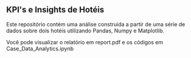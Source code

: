 ## KPI's e Insights de Hotéis

Este repositório contém uma análise construída a partir de uma série de dados sobre dois hotéis utilizando Pandas, Numpy e Matplotlib.

Você pode visualizar o relatório em report.pdf e os códigos em Case_Data_Analytics.ipynb